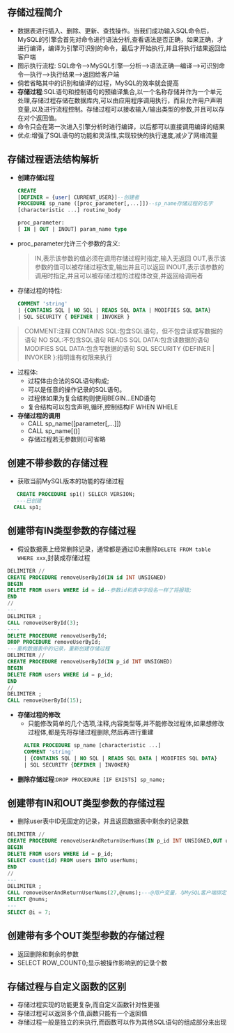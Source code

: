 ## 存储过程简介

* 数据表进行插入、删除、更新、查找操作。当我们成功输入SQL命令后，MySQL的引擎会首先对命令进行语法分析,查看语法是否正确，如果正确，才进行编译，编译为引擎可识别的命令，最后才开始执行,并且将执行结果返回给客户端
* 图示执行流程: SQL命令——>MySQL引擎—分析—>语法正确—编译—>可识别命令—执行—>执行结果——>返回给客户端
* 倘若省略其中的识别和编译的过程，MySQL的效率就会提高
* **存储过程**:SQL语句和控制语句的预编译集合,以一个名称存储并作为一个单元处理,存储过程存储在数据库内,可以由应用程序调用执行，而且允许用户声明变量,以及进行流程控制。存储过程可以接收输入/输出类型的参数,并且可以存在对个返回值。
* 命令只会在第一次进入引擎分析时进行编译，以后都可以直接调用编译的结果
* 优点:增强了SQL语句的功能和灵活性,实现较快的执行速度,减少了网络流量


## 存储过程语法结构解析 

* **创建存储过程**
  ```sql
  CREATE
  [DEFINER = {user| CURRENT_USER}]--创建者
  PROCEDURE sp_name ([proc_parameter[,...]])--sp_name存储过程的名字
  [characteristic ...] routine_body

  proc_parameter:
  [ IN | OUT | INOUT] param_name type
  ```
* proc_parameter允许三个参数的含义:
  > IN,表示该参数的值必须在调用存储过程时指定,输入无返回
  > OUT,表示该参数的值可以被存储过程改变,输出并且可以返回
  > INOUT,表示该参数的调用时指定,并且可以被存储过程的过程体改变,并返回给调用者
* 存储过程的特性:
  ```sql
  COMMENT 'string' 
  | {CONTAINS SQL | NO SQL | READS SQL DATA | MODIFIES SQL DATA}
  | SQL SECURITY { DEFINER | INVOKER }
  ```
> COMMENT:注释
> CONTAINS SQL:包含SQL语句，但不包含读或写数据的语句 
> NO SQL:不包含SQL语句
> READS SQL DATA:包含读数据的语句
> MODIFIES SQL DATA:包含写数据的语句
> SQL SECURITY {DEFINER | INVOKER }:指明谁有权限来执行
* 过程体:
  * 过程体由合法的SQL语句构成;
  * 可以是任意的操作记录的SQL语句。
  * 过程体如果为复合结构则使用BEGIN...END语句
  * 复合结构可以包含声明,循环,控制结构IF WHEN WHELE
* **存储过程的调用**
  * CALL sp_name([parameter[,...]])
  * CALL sp_name[()]
  * 存储过程若无参数则()可省略

## 创建不带参数的存储过程 

* 获取当前MySQL版本的功能的存储过程
 ```sql
    CREATE PROCEDURE sp1() SELECR VERSION;
    ---已创建
   CALL sp1;
  ```
## 创建带有IN类型参数的存储过程 

* 假设数据表上经常删除记录，通常都是通过ID来删除`DELETE FROM table WHERE xxx`,封装成存储过程
 ```sql
 DELIMITER //
 CREATE PROCEDURE removeUserById(IN id INT UNSIGNED)
 BEGIN
 DELETE FROM users WHERE id = id--参数id和表中字段名一样了将报错;
 END
 //
 ---
 DELIMITER ;
 CALL removeUserById(3);
 ----
 DELETE PROCEDURE removeUserById;
 DROP PROCEDURE removeUserById;
 ---重构数据表中的记录，重新创建存储过程
 DELIMITER //
 CREATE PROCEDURE removeUserById(IN p_id INT UNSIGNED)
 BEGIN
 DELETE FROM users WHERE id = p_id;
 END
 //
 DELIMITER ;
 CALL removeUserById(15);
 ```
* **存储过程的修改**
  * 只能修改简单的几个选项,注释,内容类型等,并不能修改过程体,如果想修改过程体,都是先将存储过程删除,然后再进行重建
  ```sql
    ALTER PROCEDURE sp_name [characteristic ...]
    COMMENT 'string'
    | {CONTAINS SQL | NO SQL | READS SQL DATA | MODIFIES SQL DATA}
    | SQL SECURITY {DEFINER | INVOKER}
  ```
* **删除存储过程**:`DROP PROCEDURE [IF EXISTS] sp_name;`

## 创建带有IN和OUT类型参数的存储过程 

* 删除user表中ID无固定的记录，并且返回数据表中剩余的记录数
 ```sql
 DELIMITER //
 CREATE PROCEDURE removeUserAndReturnUserNums(IN p_id INT UNSIGNED,OUT userNums INT UNSIGNED)
 BEGIN
 DELETE FROM users WHERE id = p_id;
 SELECT count(id) FROM users INTO userNums;
 END
 //
 ---
 DELIMITER ;
 CALL removeUserAndReturnUserNums(27,@nums);---@用户变量，与MySQL客户端绑定，只对当前用户的客户端有效
 SELECT @nums;
 ---
 SELECT @i = 7;

 ```
## 创建带有多个OUT类型参数的存储过程 

* 返回删除和剩余的参数
* SELECT ROW_COUNT();显示被操作影响到的记录个数

## 存储过程与自定义函数的区别 

* 存储过程实现的功能更复杂,而自定义函数针对性更强
* 存储过程可以返回多个值,函数只能有一个返回值
* 存储过程一般是独立的来执行,而函数可以作为其他SQL语句的组成部分来出现